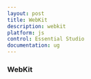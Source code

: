 ```yaml
---
layout: post
title: WebKit
description: webkit
platform: js
control: Essential Studio
documentation: ug
---
```


### WebKit

